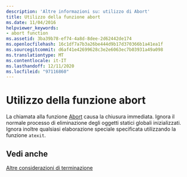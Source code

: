 ```yaml
---
description: 'Altre informazioni su: utilizzo di Abort'
title: Utilizzo della funzione abort
ms.date: 11/04/2016
helpviewer_keywords:
- abort function
ms.assetid: 3ba39b78-ef74-4a8d-8dee-2d62442de174
ms.openlocfilehash: 16c1df7a7b3a26be444d9b17d370366b1a41ea1f
ms.sourcegitcommit: d6af41e42699628c3e2e6063ec7b03931a49a098
ms.translationtype: MT
ms.contentlocale: it-IT
ms.lasthandoff: 12/11/2020
ms.locfileid: "97116860"
---
```

# <a name="using-abort"></a>Utilizzo della funzione abort

La chiamata alla funzione [Abort](../c-runtime-library/reference/abort.md) causa la chiusura immediata. Ignora il normale processo di eliminazione degli oggetti statici globali inizializzati. Ignora inoltre qualsiasi elaborazione speciale specificata utilizzando la funzione `atexit`.

## <a name="see-also"></a>Vedi anche

[Altre considerazioni di terminazione](../cpp/additional-termination-considerations.md)
